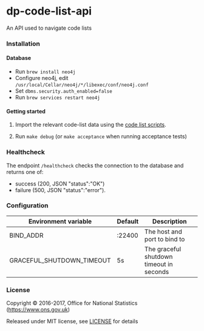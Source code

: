 dp-code-list-api
================

An API used to navigate code lists

### Installation

#### Database

- Run `brew install neo4j`
- Configure neo4j, edit `/usr/local/Cellar/neo4j/*/libexec/conf/neo4j.conf`
- Set `dbms.security.auth_enabled=false`
- Run `brew services restart neo4j`

#### Getting started

1) Import the relevant code-list data using the [code list scripts](https://github.com/ONSdigital/dp-code-list-scripts).

2) Run `make debug` (or `make acceptance` when running acceptance tests)

### Healthcheck

The endpoint `/healthcheck` checks the connection to the database and returns one of:

- success (200, JSON "status":"OK")
- failure (500, JSON "status":"error").

### Configuration

| Environment variable        | Default                                | Description
| --------------------------- | ---------------------------------------| -----------
| BIND_ADDR                   | :22400                                 | The host and port to bind to
| GRACEFUL_SHUTDOWN_TIMEOUT   | 5s                                     | The graceful shutdown timeout in seconds


### License

Copyright © 2016-2017, Office for National Statistics (https://www.ons.gov.uk)

Released under MIT license, see [LICENSE](LICENSE.md) for details
